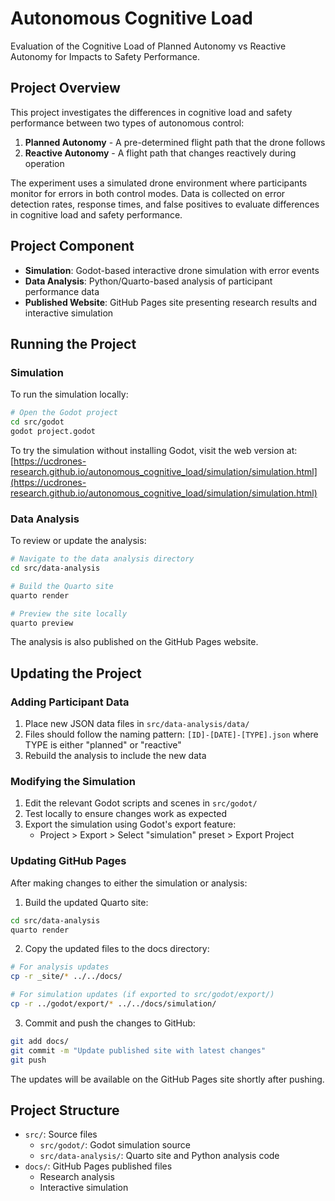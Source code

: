 # Autonomous Cognitive Load

Evaluation of the Cognitive Load of Planned Autonomy vs Reactive Autonomy for Impacts to Safety Performance.

## Project Overview

This project investigates the differences in cognitive load and safety performance between two types of autonomous control:

1. **Planned Autonomy** - A pre-determined flight path that the drone follows
2. **Reactive Autonomy** - A flight path that changes reactively during operation

The experiment uses a simulated drone environment where participants monitor for errors in both control modes. Data is collected on error detection rates, response times, and false positives to evaluate differences in cognitive load and safety performance.

## Project Component

- **Simulation**: Godot-based interactive drone simulation with error events
- **Data Analysis**: Python/Quarto-based analysis of participant performance data
- **Published Website**: GitHub Pages site presenting research results and interactive simulation

## Running the Project

### Simulation

To run the simulation locally:
```bash
# Open the Godot project
cd src/godot
godot project.godot
```

To try the simulation without installing Godot, visit the web version at:
[https://ucdrones-research.github.io/autonomous_cognitive_load/simulation/simulation.html](https://ucdrones-research.github.io/autonomous_cognitive_load/simulation/simulation.html)

### Data Analysis

To review or update the analysis:
```bash
# Navigate to the data analysis directory
cd src/data-analysis

# Build the Quarto site
quarto render

# Preview the site locally
quarto preview
```

The analysis is also published on the GitHub Pages website.

## Updating the Project

### Adding Participant Data

1. Place new JSON data files in `src/data-analysis/data/`
2. Files should follow the naming pattern: `[ID]-[DATE]-[TYPE].json` where TYPE is either "planned" or "reactive"
3. Rebuild the analysis to include the new data

### Modifying the Simulation

1. Edit the relevant Godot scripts and scenes in `src/godot/`
2. Test locally to ensure changes work as expected
3. Export the simulation using Godot's export feature:
   - Project > Export > Select "simulation" preset > Export Project

### Updating GitHub Pages

After making changes to either the simulation or analysis:

1. Build the updated Quarto site:
```bash
cd src/data-analysis
quarto render
```

2. Copy the updated files to the docs directory:
```bash
# For analysis updates
cp -r _site/* ../../docs/

# For simulation updates (if exported to src/godot/export/)
cp -r ../godot/export/* ../../docs/simulation/
```

3. Commit and push the changes to GitHub:
```bash
git add docs/
git commit -m "Update published site with latest changes"
git push
```

The updates will be available on the GitHub Pages site shortly after pushing.

## Project Structure

- `src/`: Source files
  - `src/godot/`: Godot simulation source
  - `src/data-analysis/`: Quarto site and Python analysis code
- `docs/`: GitHub Pages published files
  - Research analysis
  - Interactive simulation